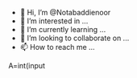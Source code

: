 - 👋 Hi, I’m @Notabaddienoor
- 👀 I’m interested in ...
- 🌱 I’m currently learning ...
- 💞️ I’m looking to collaborate on ...
- 📫 How to reach me ...

<!---
Notabaddienoor/Notabaddienoor is a ✨ special ✨ repository because its `README.md` (this file) appears on your GitHub profile.
You can click the Preview link to take a look at your changes.
--->
A=int(input
